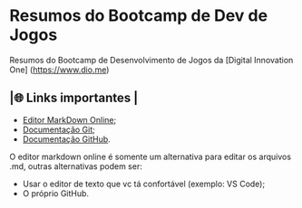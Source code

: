 # Resumos do Bootcamp de Dev de Jogos
Resumos do Bootcamp de Desenvolvimento de Jogos da [Digital Innovation One] (https://www.dio.me)

## |🌐 Links importantes |
- [Editor MarkDown Online](https://readme.so/pt);
- [Documentação Git](https://git-scm.com/doc);
- [Documentação GitHub](https://docs.github.com/pt).

O editor markdown online é somente um alternativa para editar os arquivos .md, outras alternativas podem ser:
- Usar o editor de texto que vc tá confortável (exemplo: VS Code);
- O próprio GitHub.